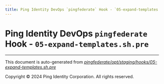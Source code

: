 ```yaml
---
title: Ping Identity DevOps `pingfederate` Hook - `05-expand-templates.sh.pre`
---
```


# Ping Identity DevOps `pingfederate` Hook - `05-expand-templates.sh.pre`

---
This document is auto-generated from _[pingfederate/opt/staging/hooks/05-expand-templates.sh.pre](https://github.com/pingidentity/pingidentity-docker-builds/blob/master/pingfederate/opt/staging/hooks/05-expand-templates.sh.pre)_

Copyright © 2024 Ping Identity Corporation. All rights reserved.
